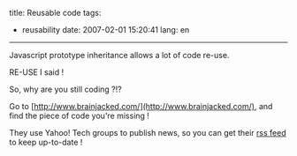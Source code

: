 title: Reusable code
tags:
- reusability
date: 2007-02-01 15:20:41
lang: en
---

Javascript prototype inheritance allows a lot of code re-use.

RE-USE I said !

So, why are you still coding ?!?

Go to [http://www.brainjacked.com/](http://www.brainjacked.com/), and find the piece of code you're missing !

They use Yahoo! Tech groups to publish news, so you can get their [rss feed](http://rss.groups.yahoo.com/group/brainjacked-oojs/rss) to keep up-to-date !